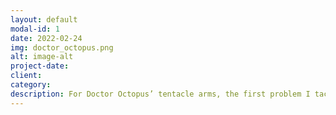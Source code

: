 ```yaml
---
layout: default
modal-id: 1
date: 2022-02-24
img: doctor_octopus.png
alt: image-alt
project-date: 
client:
category:
description: For Doctor Octopus’ tentacle arms, the first problem I tackled was rendering. They needed to be dynamic, able to reach virtually any surface around the player, all the while avoiding intersecting with the player model. This would be especially important, considering the fact that they also needed to stick out through the player’s back, meaning that any conventional approach would result in them instead sticking out of the player’s abdomen whenever the arms reached for something in front; they needed to curve around the player.<br><br>My first attempts involved inverse kinematics. In the end though, what I ended up going with was quadratic Bézier curves. Already having points <em>A</em> and <em>B</em>, I used some simple vector math to calculate the position of a third control point <em>C</em>. Using these points, I could now draw a 2D line through 3D space, curving around the player like desired. The rest was simple, all I had to do was tile a repeating arm “segment” model across the length of this curve, telescoping it to reach any desired length.<br><br>The rest of the project involved making the physics for the arms, the main function of which was climbing. I wanted the action to feel as fluent as possible, requiring minimal input from the player, which meant that the locating of and attaching to viable points for the arms had to be handled autonomously. Additionally, the arms had to move in a way that made sense, i.e. not criss-cross when grabbing terrain; an arm closer to the right of the player should attach mostly to points to the right of the player.<br><br>The latter was achieved by assigning “preferential zones” to each arm, meaning that they would prioritize points closer to their point of origin. To actually locate viable points, a small radius of blocks is scanned around the player and the coordinates of solid blocks within that area are added to a list. The list is then iterated over in “preferential” order, and a simple ray trace check is performed to determine if the arm could in theory reach that point. If it passes the checks, move the end of the arm to that point.
---
```

